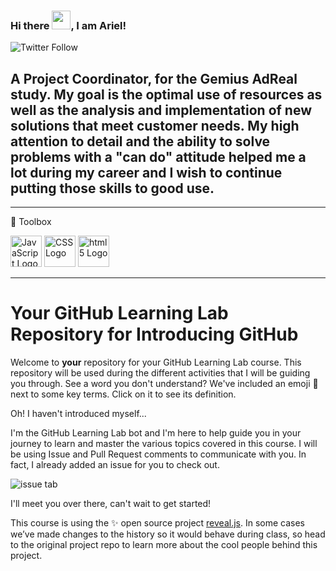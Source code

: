 ### Hi there <img src="https://raw.githubusercontent.com/MartinHeinz/MartinHeinz/master/wave.gif" width="30px">, I am Ariel!
![Twitter Follow](https://img.shields.io/twitter/follow/Arizowe?style=social)

A Project Coordinator, for the Gemius AdReal study. My goal is the optimal use of resources as well as the analysis and implementation of new solutions that meet customer needs. My high attention to detail and the ability to solve problems with a "can do" attitude helped me a lot during my career and I wish to continue putting those skills to good use.
---
---

🧰 Toolbox

<img src="https://cdn.worldvectorlogo.com/logos/javascript.svg" alt="JavaScript Logo" width="50" height="50"/> <img src="https://cdn.worldvectorlogo.com/logos/css3.svg" alt="CSS Logo" width="50" height="50"/> <img src="https://cdn.worldvectorlogo.com/logos/html5.svg" alt="html5 Logo" width="50" height="50"/>

---


# Your GitHub Learning Lab Repository for Introducing GitHub

Welcome to **your** repository for your GitHub Learning Lab course. This repository will be used during the different activities that I will be guiding you through. See a word you don't understand? We've included an emoji 📖 next to some key terms. Click on it to see its definition.

Oh! I haven't introduced myself...

I'm the GitHub Learning Lab bot and I'm here to help guide you in your journey to learn and master the various topics covered in this course. I will be using Issue and Pull Request comments to communicate with you. In fact, I already added an issue for you to check out.

![issue tab](https://lab.github.com/public/images/issue_tab.png)

I'll meet you over there, can't wait to get started!

This course is using the :sparkles: open source project [reveal.js](https://github.com/hakimel/reveal.js/). In some cases we’ve made changes to the history so it would behave during class, so head to the original project repo to learn more about the cool people behind this project.
